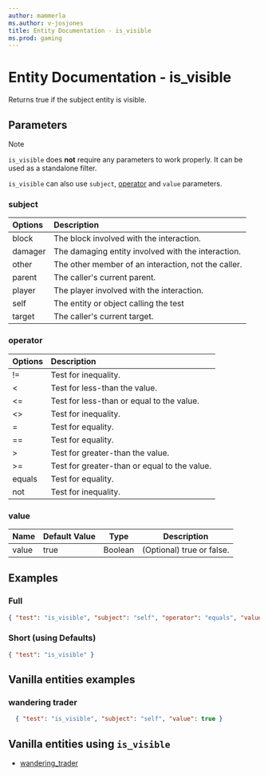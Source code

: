```yaml
---
author: mammerla
ms.author: v-josjones
title: Entity Documentation - is_visible
ms.prod: gaming
---
```


# Entity Documentation - is_visible

Returns true if the subject entity is visible.

## Parameters

> [!Note]
> `is_visible` does **not** require any parameters to work properly. It can be used as a standalone filter.
>
> `is_visible` can also use `subject`, [operator](../Definitions/NestedTables/operator.md) and `value` parameters.

### subject

| Options| Description |
|:-----------|:-----------|
| block| The block involved with the interaction. |
| damager| The damaging entity involved with the interaction. |
| other| The other member of an interaction, not the caller. |
| parent| The caller's current parent. |
| player| The player involved with the interaction. |
| self| The entity or object calling the test |
| target| The caller's current target. |

### operator

| Options| Description |
|:-----------|:-----------|
| !=| Test for inequality. |
| <| Test for less-than the value. |
| <=| Test for less-than or equal to the value. |
| <>| Test for inequality. |
| =| Test for equality. |
| ==| Test for equality. |
| >| Test for greater-than the value. |
| >=| Test for greater-than or equal to the value. |
| equals| Test for equality. |
| not| Test for inequality. |

### value

|Name |Default Value  |Type  |Description  |
|---------|---------|---------|---------|
|value |true |Boolean |(Optional) true or false. |

## Examples

### Full

```json
{ "test": "is_visible", "subject": "self", "operator": "equals", "value": true}
```

### Short (using Defaults)

```json
{ "test": "is_visible" }
```

## Vanilla entities examples

### wandering trader

```json
  { "test": "is_visible", "subject": "self", "value": true }
```

## Vanilla entities using `is_visible`

- [wandering_trader](../../../../Source/VanillaBehaviorPack_Snippets/entities/wandering_trader.md)
